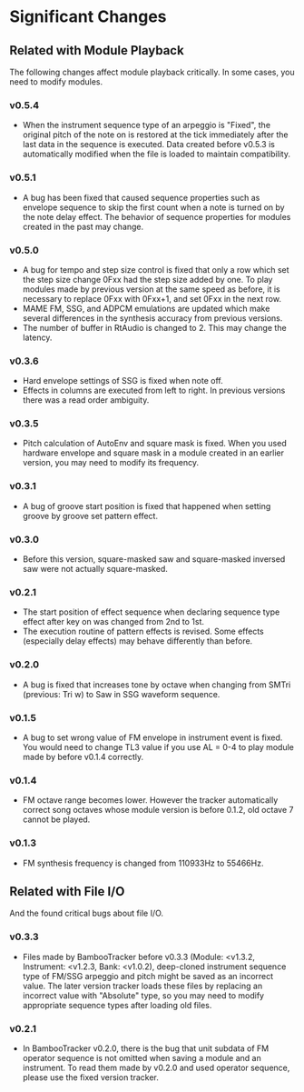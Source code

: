 # Significant Changes

## Related with Module Playback

The following changes affect module playback critically.
In some cases, you need to modify modules.

### v0.5.4

- When the instrument sequence type of an arpeggio is "Fixed", the original pitch of the note on is restored at the tick immediately after the last data in the sequence is executed. Data created before v0.5.3 is automatically modified when the file is loaded to maintain compatibility.

### v0.5.1

- A bug has been fixed that caused sequence properties such as envelope sequence to skip the first count when a note is turned on by the note delay effect. The behavior of sequence properties for modules created in the past may change.

### v0.5.0

- A bug for tempo and step size control is fixed that only a row which set the step size change 0Fxx had the step size added by one. To play modules made by previous version at the same speed as before, it is necessary to replace 0Fxx with 0Fxx+1, and set 0Fxx in the next row.
- MAME FM, SSG, and ADPCM emulations are updated which make several differences in the synthesis accuracy from previous versions.
- The number of buffer in RtAudio is changed to 2. This may change the latency.

### v0.3.6

- Hard envelope settings of SSG is fixed when note off.
- Effects in columns are executed from left to right. In previous versions there was a read order ambiguity.

### v0.3.5

- Pitch calculation of AutoEnv and square mask is fixed. When you used hardware envelope and square mask in a module created in an earlier version, you may need to modify its frequency.

### v0.3.1

- A bug of groove start position is fixed that happened when setting groove by groove set pattern effect.

### v0.3.0

- Before this version, square-masked saw and square-masked inversed saw were not actually square-masked.

### v0.2.1

- The start position of effect sequence when declaring sequence type effect after key on was changed from 2nd to 1st.
- The execution routine of pattern effects is revised. Some effects (especially delay effects) may behave differently than before.

### v0.2.0

- A bug is fixed that increases tone by octave when changing from SMTri (previous: Tri w) to Saw in SSG waveform sequence.

### v0.1.5

- A bug to set wrong value of FM envelope in instrument event is fixed. You would need to change TL3 value if you use AL = 0-4 to play module made by before v0.1.4 correctly.

### v0.1.4

- FM octave range becomes lower. However the tracker automatically correct song octaves whose module version is before 0.1.2, old octave 7 cannot be played.

### v0.1.3

- FM synthesis frequency is changed from 110933Hz to 55466Hz.

## Related with File I/O

And the found critical bugs about file I/O.

### v0.3.3

- Files made by BambooTracker before v0.3.3 (Module: &lt;v1.3.2, Instrument: &lt;v1.2.3, Bank: &lt;v1.0.2), deep-cloned instrument sequence type of FM/SSG arpeggio and pitch might be saved as an incorrect value. The later version tracker loads these files by replacing an incorrect value with "Absolute" type, so you may need to modify appropriate sequence types after loading old files.

### v0.2.1

- In BambooTracker v0.2.0, there is the bug that unit subdata of FM operator sequence is not omitted when saving a module and an instrument. To read them made by v0.2.0 and used operator sequence, please use the fixed version tracker.
